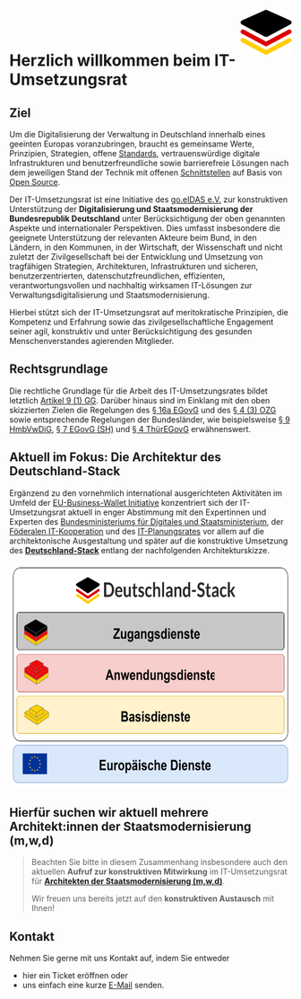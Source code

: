 <img align="right" height="80" src="https://github.com/it-umsetzungsrat/it-umsetzungsrat/blob/main/img/it-ur-logo.svg"/><br/></br>

# Herzlich willkommen beim IT-Umsetzungsrat

## Ziel

Um die Digitalisierung der Verwaltung in Deutschland innerhalb eines geeinten Europas voranzubringen, 
braucht es gemeinsame Werte, Prinzipien, Strategien, offene [Standards](http://data.europa.eu/eli/reg/2012/1025/oj), vertrauenswürdige digitale Infrastrukturen und 
benutzerfreundliche sowie barrierefreie Lösungen nach dem jeweiligen Stand der Technik mit offenen 
[Schnittstellen](https://www.openapis.org/) auf Basis von [Open Source](https://opensource.org/osd). 

Der IT-Umsetzungsrat ist eine Initiative des [go.eIDAS e.V.](https://go.eid.as/de) zur konstruktiven 
Unterstützung der **Digitalisierung und Staatsmodernisierung der Bundesrepublik Deutschland** unter 
Berücksichtigung der oben genannten Aspekte und internationaler Perspektiven. 
Dies umfasst insbesondere die geeignete Unterstützung der relevanten Akteure beim Bund, in den Ländern, in den Kommunen, 
in der Wirtschaft, der Wissenschaft und nicht zuletzt der Zivilgesellschaft bei der Entwicklung 
und Umsetzung von tragfähigen Strategien, Architekturen, Infrastrukturen und sicheren, 
benutzerzentrierten, datenschutzfreundlichen, effizienten, verantwortungsvollen und nachhaltig 
wirksamen IT-Lösungen zur Verwaltungsdigitalisierung und Staatsmodernisierung.      

Hierbei stützt sich der IT-Umsetzungsrat auf meritokratische Prinzipien, die Kompetenz und 
Erfahrung sowie das zivilgesellschaftliche Engagement seiner agil, konstruktiv und unter 
Berücksichtigung des gesunden Menschenverstandes agierenden Mitglieder. 

## Rechtsgrundlage

Die rechtliche Grundlage für die Arbeit des IT-Umsetzungsrates bildet letztlich 
[Artikel 9 (1) GG](https://www.gesetze-im-internet.de/gg/art_9.html). Darüber hinaus sind 
im Einklang mit den oben skizzierten Zielen die Regelungen des [§ 16a EGovG](https://www.gesetze-im-internet.de/egovg/__16a.html) und des [§ 4 (3) OZG](https://www.gesetze-im-internet.de/ozg/__4.html) 
sowie entsprechende Regelungen der Bundesländer, wie beispielsweise [§ 9 HmbVwDiG](https://www.landesrecht-hamburg.de/bsha/document/jlr-VwDiGHApP9), [§ 7 EGovG (SH)](https://www.gesetze-rechtsprechung.sh.juris.de/bssh/document/jlr-EGovGSH2009V4P7) 
und [§ 4 ThürEGovG](https://landesrecht.thueringen.de/bsth/document/jlr-EGovGTHpP4) erwähnenswert.    

## Aktuell im Fokus: Die Architektur des Deutschland-Stack

Ergänzend zu den vornehmlich international ausgerichteten Aktivitäten im Umfeld der [EU-Business-Wallet Initiative](https://github.com/eu-business-wallet) 
konzentriert sich der IT-Umsetzungsrat aktuell in enger Abstimmung mit den Expertinnen und Experten des [Bundesministeriums für Digitales und Staatsministerium](https://bmds.bund.de/), der [Föderalen IT-Kooperation](https://www.fitko.de/) und des [IT-Planungsrates](https://www.it-planungsrat.de/) vor allem auf die architektonische Ausgestaltung und später auf die konstruktive Umsetzung des 
**[Deutschland-Stack](https://www.schleswig-holstein.de/DE/landesregierung/themen/digitalisierung/digitalisierung-zukunftsthema/_documents/impulspapier_deutschland-stack.pdf?__blob=publicationFile&v=2)** entlang der nachfolgenden Architekturskizze. 

<center><img height="400" src="https://github.com/it-umsetzungsrat/it-umsetzungsrat/blob/main/img/de-stack-abstrakt.svg"/></center>

## Hierfür suchen wir aktuell mehrere Architekt:innen der Staatsmodernisierung (m,w,d)

>Beachten Sie bitte in diesem Zusammenhang insbesondere auch den aktuellen **Aufruf zur konstruktiven Mitwirkung**
>im IT-Umsetzungsrat für **[Architekten der Staatsmodernisierung (m,w,d)](https://github.com/it-umsetzungsrat/it-umsetzungsrat/blob/main/Architekten.md)**. 
>
>Wir freuen uns bereits jetzt auf den **konstruktiven Austausch** mit Ihnen!    

## Kontakt

Nehmen Sie gerne mit uns Kontakt auf, indem Sie entweder 
* hier ein Ticket eröffnen oder 
* uns einfach eine kurze [E-Mail](mailto:it-ur@eID.AS) senden.
